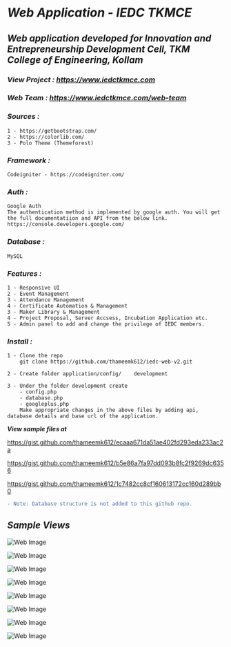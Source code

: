 # ___Web Application - IEDC TKMCE___

## ___Web application developed for Innovation and Entrepreneurship Development Cell, TKM College of Engineering, Kollam___

### ___View Project : https://www.iedctkmce.com___ 

### ___Web Team : https://www.iedctkmce.com/web-team___

### ___Sources :___ 
    1 - https://getbootstrap.com/
    2 - https://colorlib.com/
	3 - Polo Theme (Themeforest)

### ___Framework :___
    Codeigniter - https://codeigniter.com/
### ___Auth :___
    Google Auth
    The authentication method is implemented by google auth. You will get the full documentatiion and API from the below link.
    https://console.developers.google.com/

### ___Database :___
    MySQL    

### ___Features :___
    1 - Responsive UI
    2 - Event Management
    3 - Attendance Management
    4 - Certificate Automation & Management
    3 - Maker Library & Management    
    4 - Project Proposal, Server Accsess, Incubation Application etc.
    5 - Admin panel to add and change the privilege of IEDC members.

### ___Install :___
    1 - Clone the repo
        git clone https://github.com/thameemk612/iedc-web-v2.git

    2 - Create folder application/config/    development
    
    3 - Under the folder development create 
        - config.php 
        - database.php
        - googleplus.php
        Make appropriate changes in the above files by adding api, database details and base url of the application. 
___View sample files at___

https://gist.github.com/thameemk612/ecaaa671da51ae402fd293eda233ac2a

https://gist.github.com/thameemk612/b5e86a7fa97dd093b8fc2f9269dc6356

https://gist.github.com/thameemk612/1c7482cc8cf160613172cc160d289bb0

```diff
- Note: Database structure is not added to this github repo.
```

## ___Sample Views___
![Web Image](https://raw.githubusercontent.com/thameemk612/iedc-web-v2/master/git-img/1.png?token=AH47VIARGJW5O4TAC5NHP2C6WL5WQ)

![Web Image](https://raw.githubusercontent.com/thameemk612/iedc-web-v2/master/git-img/2.png?token=AH47VIHYD6FHTFYS72OPVZ26WL5ZI)

![Web Image](https://raw.githubusercontent.com/thameemk612/iedc-web-v2/master/git-img/6.png?token=AH47VIHZHWFS2PPKLLQRL4K6WL52A)

![Web Image](https://raw.githubusercontent.com/thameemk612/iedc-web-v2/master/git-img/4.png)

![Web Image](https://raw.githubusercontent.com/thameemk612/iedc-web-v2/master/git-img/10.png)

![Web Image](https://raw.githubusercontent.com/thameemk612/iedc-web-v2/master/git-img/11.png)

![Web Image](https://raw.githubusercontent.com/thameemk612/iedc-web-v2/master/git-img/3.png)

![Web Image](https://raw.githubusercontent.com/thameemk612/iedc-web-v2/master/git-img/5.png?token=AH47VIEFJJ3PAFMWNDC74HK6WL54M)


